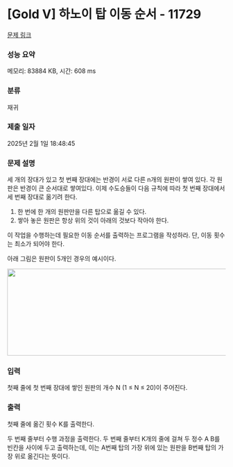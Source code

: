 # [Gold V] 하노이 탑 이동 순서 - 11729 

[문제 링크](https://www.acmicpc.net/problem/11729) 

### 성능 요약

메모리: 83884 KB, 시간: 608 ms

### 분류

재귀

### 제출 일자

2025년 2월 1일 18:48:45

### 문제 설명

<p style="user-select: auto !important;">세 개의 장대가 있고 첫 번째 장대에는 반경이 서로 다른 n개의 원판이 쌓여 있다. 각 원판은 반경이 큰 순서대로 쌓여있다. 이제 수도승들이 다음 규칙에 따라 첫 번째 장대에서 세 번째 장대로 옮기려 한다.</p>

<ol style="user-select: auto !important;">
	<li style="user-select: auto !important;">한 번에 한 개의 원판만을 다른 탑으로 옮길 수 있다.</li>
	<li style="user-select: auto !important;">쌓아 놓은 원판은 항상 위의 것이 아래의 것보다 작아야 한다.</li>
</ol>

<p style="user-select: auto !important;">이 작업을 수행하는데 필요한 이동 순서를 출력하는 프로그램을 작성하라. 단, 이동 횟수는 최소가 되어야 한다.</p>

<p style="user-select: auto !important;">아래 그림은 원판이 5개인 경우의 예시이다.</p>

<p style="text-align: center; user-select: auto !important;"><img alt="" src="https://onlinejudgeimages.s3-ap-northeast-1.amazonaws.com/problem/11729/hanoi.png" style="height: 200px; width: 1050px; user-select: auto !important;"></p>

### 입력 

 <p style="user-select: auto !important;">첫째 줄에 첫 번째 장대에 쌓인 원판의 개수 N (1 ≤ N ≤ 20)이 주어진다.</p>

### 출력 

 <p style="user-select: auto !important;">첫째 줄에 옮긴 횟수 K를 출력한다.</p>

<p style="user-select: auto !important;">두 번째 줄부터 수행 과정을 출력한다. 두 번째 줄부터 K개의 줄에 걸쳐 두 정수 A B를 빈칸을 사이에 두고 출력하는데, 이는 A번째 탑의 가장 위에 있는 원판을 B번째 탑의 가장 위로 옮긴다는 뜻이다.</p>

